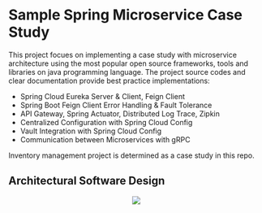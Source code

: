 # Sample Spring Microservice Case Study
This project focues on implementing a case study with microservice architecture using the most popular open source frameworks, tools and libraries on java programming language. The project source codes and clear documentation provide best practice implementations:
- Spring Cloud Eureka Server & Client, Feign Client
- Spring Boot Feign Client Error Handling & Fault Tolerance
- API Gateway, Spring Actuator, Distributed Log Trace, Zipkin
- Centralized Configuration with Spring Cloud Config
- Vault Integration with Spring Cloud Config
- Communication between Microservices with gRPC

Inventory management project is determined as a case study in this repo.

## Architectural Software Design
<p align="center">
  <img src="https://user-images.githubusercontent.com/22610163/212691006-c5821648-6e41-4c34-af60-4ba7296aa654.png">
</p>
